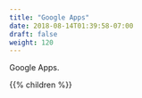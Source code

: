 ```yaml
---
title: "Google Apps"
date: 2018-08-14T01:39:58-07:00
draft: false
weight: 120
---
```


Google Apps.

{{% children %}}
